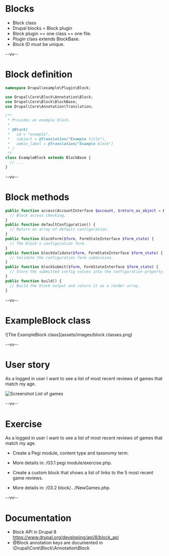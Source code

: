 # Blocks
- Block class
- Drupal blocks = Block plugin
- Block plugin == one class == one file.
- Plugin class extends BlockBase.
- Block ID must be unique.

--vv--

# Block definition

```php
namespace Drupal\example\Plugin\Block;

use Drupal\Core\Block\Annotation\Block;
use Drupal\Core\Block\BlockBase;
use Drupal\Core\Annotation\Translation;

/**
 * Provides an example block.
 *
 * @Block(
 *   id = "example",
 *   subject = @Translation("Example title"),
 *   admin_label = @Translation("Example block")
 * )
 */
class ExampleBlock extends BlockBase {
  // ...
}
```

--vv--

# Block methods

```php
public function access(AccountInterface $account, $return_as_object = FALSE) {
  // Block access checking.
}
public function defaultConfiguration() {
  // Return an array of default configuration.
}
public function blockForm($form, FormStateInterface $form_state) {
  // The block's configuration form.
}
public function blockValidate($form, FormStateInterface $form_state) {
  // Validate the configuration form submission.
}
public function blockSubmit($form, FormStateInterface $form_state) {
  // Store the submitted config values into the configuration property.
}
public function build() {
  // Build the block output and return it as a render array.
}
```

--vv--

# ExampleBlock class

![The ExampleBlock class](assets/images/block classes.png)<!-- .element: style="width: 100%;" -->

--vv--

# User story
As a logged in user I want to see a list of most recent reviews of games that match my age.

![Screenshot List of games](assets/images/pegi-new-games-list.png)

--vv--

# Exercise
As a logged in user I want to see a list of most recent reviews of games that match my age.

- Create a Pegi module, content type and taxonomy term. 
- More details in: /03.1 pegi module/exercise.php.

- Create a custom block that shows a list of links to the 5 most recent game reviews.
- More details in: /03.2 block/.../NewGames.php.

--vv--

# Documentation
- Block API in Drupal 8 <br>https://www.drupal.org/developing/api/8/block_api
- @Block annotation keys are documented in \Drupal\Core\Block\Annotation\Block
